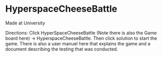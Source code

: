 # HyperspaceCheeseBattle
Made at University

Directions: Click HyperSpaceCheeseBattle (Note there is also the Game board here) -> HyperspaceCheeseBattle. Then click solution to start the game. There is also a user manuel here that explains the game and a document describing the testing that was conducted.
